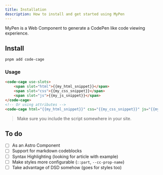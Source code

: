 ```yaml
---
title: Installation
description: How to install and get started using MyPen
---
```


MyPen is a Web Component to generate a CodePen like code viewing experience.

## Install

```sh
pnpm add code-cage
```

### Usage

```html
<code-cage use-slots>
    <span slot="html">{{my_html_snippet}}</span>
    <span slot="css">{{my_css_snippet}}</span>
    <span slot="js">{{my_js_snippet}}</span>
</code-cage>
<!-- Or using attributes -->
<code-cage html="{{my_html_snippet}}" css="{{my_css_snippet}}" js="{{my_js_snippet}}"></code-cage>
```

> Make sure you include the script somewhere in your site.

## To do

- [ ] As an Astro Component
- [ ] Support for markdown codeblocks
- [ ] Syntax Highlighting (looking for article with example)
- [ ] Make styles more configurable (`::part`, `--cc-prop-name`)
- [ ] Take advantage of DSD somehow (goes for styles too)